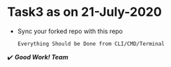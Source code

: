 # Task3 as on 21-July-2020
* Sync your forked repo with this repo
  
  ```
  Everything Should be Done from CLI/CMD/Terminal
  ```
:heavy_check_mark: _**Good Work! Team**_

